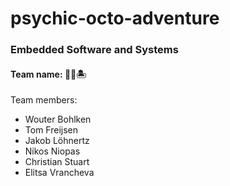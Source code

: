 # psychic-octo-adventure

### Embedded Software and Systems

#### Team name: 🔮🐙🏝️

Team members:
- Wouter Bohlken
- Tom Freijsen
- Jakob Löhnertz
- Nikos Niopas
- Christian Stuart
- Elitsa Vrancheva
